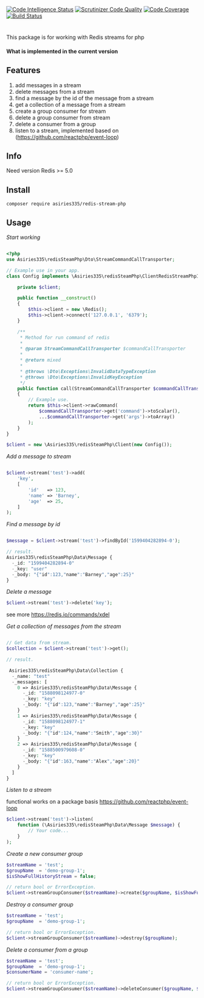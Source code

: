 [![Code Intelligence Status](https://scrutinizer-ci.com/g/asiries335/redis-streams-php/badges/code-intelligence.svg?b=master)](https://scrutinizer-ci.com/code-intelligence)
[![Scrutinizer Code Quality](https://scrutinizer-ci.com/g/asiries335/redis-streams-php/badges/quality-score.png?b=master)](https://scrutinizer-ci.com/g/asiries335/redis-streams-php/?branch=master)
[![Code Coverage](https://scrutinizer-ci.com/g/asiries335/redis-streams-php/badges/coverage.png?b=master)](https://scrutinizer-ci.com/g/asiries335/redis-streams-php/?branch=master)
[![Build Status](https://scrutinizer-ci.com/g/asiries335/redis-streams-php/badges/build.png?b=master)](https://scrutinizer-ci.com/g/asiries335/redis-streams-php/build-status/master)

#
This package is for working with Redis streams for php

#### **What is implemented in the current version**

## Features

1. add messages in a stream
2. delete messages from a stream
3. find a message by the id of the message from a stream
4. get a collection of a message from a stream
5. create a group consumer for stream
6. delete a group consumer from stream
7. delete a consumer from a group 
8. listen to a stream, implemented based on (https://github.com/reactphp/event-loop)

## Info

Need version Redis >= 5.0

## Install

`composer require asiries335/redis-stream-php`

## Usage

_Start working_
```php

<?php
use Asiries335\redisSteamPhp\Dto\StreamCommandCallTransporter;

// Example use in your app.
class Config implements \Asiries335\redisSteamPhp\ClientRedisStreamPhpInterface {

    private $client;

    public function __construct()
    {
        $this->client = new \Redis();
        $this->client->connect('127.0.0.1', '6379');
    }

    /**
     * Method for run command of redis
     *
     * @param StreamCommandCallTransporter $commandCallTransporter
     *
     * @return mixed
     *
     * @throws \Dto\Exceptions\InvalidDataTypeException
     * @throws \Dto\Exceptions\InvalidKeyException
     */
    public function call(StreamCommandCallTransporter $commandCallTransporter)
    {
        // Example use.
        return $this->client->rawCommand(
            $commandCallTransporter->get('command')->toScalar(),
            ...$commandCallTransporter->get('args')->toArray()
        );
    }
}

$client = new \Asiries335\redisSteamPhp\Client(new Config());
```

_Add a message to stream_

```php

$client->stream('test')->add(
    'key',
    [
        'id'   => 123,
        'name' => 'Barney',
        'age'  => 25,
    ]
);
```

_Find a message by id_

```php

$message = $client->stream('test')->findById('1599404282894-0');

// result.
Asiries335\redisSteamPhp\Data\Message {
  -_id: "1599404282894-0"
  -_key: "user"
  -_body: "{"id":123,"name":"Barney","age":25}"
}

```

_Delete a message_

```php
$client->stream('test')->delete('key');
```

see more https://redis.io/commands/xdel

_Get a collection of messages from the stream_

```php

// Get data from stream.
$collection = $client->stream('test')->get();

// result.

 Asiries335\redisSteamPhp\Data\Collection {
  -_name: "test"
  -_messages: [
    0 => Asiries335\redisSteamPhp\Data\Message {
      -_id: "1588098124977-0"
      -_key: "key"
      -_body: "{"id":123,"name":"Barney","age":25}"
    }
    1 => Asiries335\redisSteamPhp\Data\Message {
      -_id: "1588098124977-1"
      -_key: "key"
      -_body: "{"id":124,"name":"Smith","age":30}"
    }
    2 => Asiries335\redisSteamPhp\Data\Message {
      -_id: "1588500979608-0"
      -_key: "key"
      -_body: "{"id":163,"name":"Alex","age":20}"
    }
  ]
}

```

_Listen to a stream_

functional works on a package basis https://github.com/reactphp/event-loop

```php
$client->stream('test')->listen(
    function (\Asiries335\redisSteamPhp\Data\Message $message) {
        // Your code...
    }
);
```


_Create a new consumer group_

```php
$streamName = 'test';
$groupName  = 'demo-group-1';
$isShowFullHistoryStream = false;

// return bool or ErrorException.
$client->streamGroupConsumer($streamName)->create($groupName, $isShowFullHistoryStream);
```

_Destroy a consumer group_

```php
$streamName = 'test';
$groupName  = 'demo-group-1';

// return bool or ErrorException.
$client->streamGroupConsumer($streamName)->destroy($groupName);
```

_Delete a consumer from a group_
```php
$streamName = 'test';
$groupName  = 'demo-group-1';
$consumerName = 'consumer-name';

// return bool or ErrorException.
$client->streamGroupConsumer($streamName)->deleteConsumer($groupName, $consumerName);
```